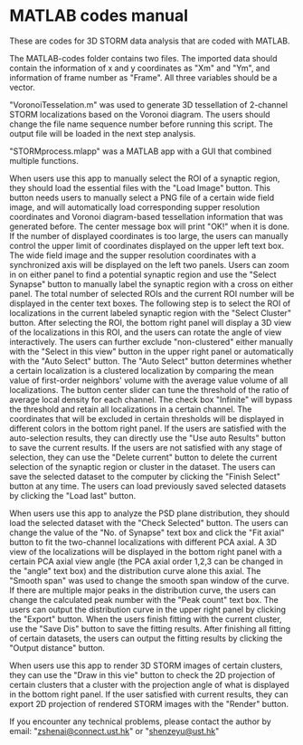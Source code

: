 # MATLAB codes manual
These are codes for 3D STORM data analysis that are coded with MATLAB.

The MATLAB-codes folder contains two files. The imported data should contain the information of x and y coordinates as "Xm" and "Ym", and information of frame number as "Frame". All three variables should be a vector.


"VoronoiTesselation.m" was used to generate 3D tessellation of 2-channel STORM localizations based on the Voronoi diagram. The users should change the file name sequence number before running this script. The output file will be loaded in the next step analysis.


"STORMprocess.mlapp" was a MATLAB app with a GUI that combined multiple functions.

When users use this app to manually select the ROI of a synaptic region, they should load the essential files with the "Load Image" button. This button needs users to manually select a PNG file of a certain wide field image, and will automatically load corresponding supper resolution coordinates and Voronoi diagram-based tessellation information that was generated before. The center message box will print "OK!" when it is done. If the number of displayed coordinates is too large, the users can manually control the upper limit of coordinates displayed on the upper left text box. The wide field image and the supper resolution coordinates with a synchronized axis will be displayed on the left two panels. Users can zoom in on either panel to find a potential synaptic region and use the "Select Synapse" button to manually label the synaptic region with a cross on either panel. The total number of selected ROIs and the current ROI number will be displayed in the center text boxes. The following step is to select the ROI of localizations in the current labeled synaptic region with the "Select Cluster" button. After selecting the ROI, the bottom right panel will display a 3D view of the localizations in this ROI, and the users can rotate the angle of view interactively. The users can further exclude "non-clustered" either manually with the "Select in this view" button in the upper right panel or automatically with the "Auto Select" button. The "Auto Select" button determines whether a certain localization is a clustered  localization by comparing the mean value of first-order neighbors' volume with the average value volume of all localizations. The button center slider can tune the threshold of the ratio of average local density for each channel. The check box "Infinite" will bypass the threshold and retain all localizations in a certain channel. The coordinates that will be excluded in certain thresholds will be displayed in different colors in the bottom right panel. If the users are satisfied with the auto-selection results, they can directly use the "Use auto Results" button to save the current results. If the users are not satisfied with any stage of selection, they can use the "Delete current" button to delete the current selection of the synaptic region or cluster in the dataset. The users can save the selected dataset to the computer by clicking the "Finish Select" button at any time. The users can load previously saved selected datasets by clicking the "Load last" button.

When users use this app to analyze the PSD plane distribution, they should load the selected dataset with the "Check Selected" button. The users can change the value of the "No. of Synapse" text box and click the "Fit axial" button to fit the two-channel localizations with different PCA axial. A 3D view of the localizations will be displayed in the bottom right panel with a certain PCA axial view angle (the PCA axial order 1,2,3 can be changed in the "angle" text box) and the distribution curve alone this axial. The "Smooth span" was used to change the smooth span window of the curve. If there are multiple major peaks in the distribution curve, the users can change the calculated peak number with the "Peak count" text box. The users can output the distribution curve in the upper right panel by clicking the "Export" button. When the users finish fitting with the current cluster, use the "Save Dis" button to save the fitting results. After finishing all fitting of certain datasets, the users can output the fitting results by clicking the "Output distance" button.

When users use this app to render 3D STORM images of certain clusters, they can use the "Draw in this vie" button to check the 2D projection of certain clusters that a cluster with the projection angle of what is displayed in the bottom right panel. If the user satisfied with current results, they can export 2D projection of rendered STORM images with the "Render" button.


If you encounter any technical problems, please contact the author by email: "zshenai@connect.ust.hk" or "shenzeyu@ust.hk"
